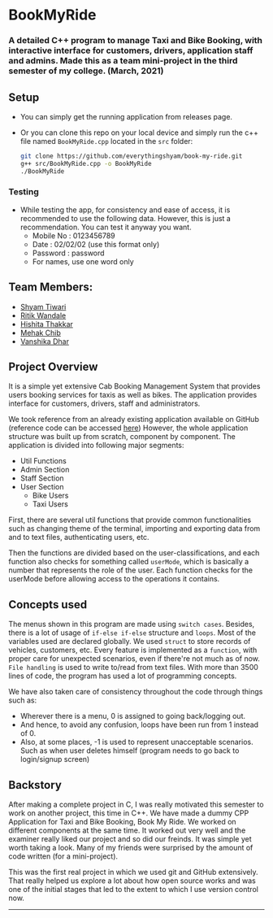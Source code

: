 # BookMyRide

### A detailed C++ program to manage Taxi and Bike Booking, with interactive interface for customers, drivers, application staff and admins. Made this as a team mini-project in the third semester of my college. (March, 2021)

## Setup

-   You can simply get the running application from releases page.

-   Or you can clone this repo on your local device and simply run the c++ file named `BookMyRide.cpp` located in the `src` folder:
    ```bash
    git clone https://github.com/everythingshyam/book-my-ride.git
    g++ src/BookMyRide.cpp -o BookMyRide
    ./BookMyRide
    ```

### Testing

-   While testing the app, for consistency and ease of access, it is recommended to use the following data. However, this is just a recommendation. You can test it anyway you want.
    -   Mobile No : 0123456789
    -   Date : 02/02/02 (use this format only)
    -   Password : password
    -   For names, use one word only

## Team Members:

-   [Shyam Tiwari](https://github.com/everythingshyam)
-   [Ritik Wandale](https://github.com/Ritiksw)
-   [Hishita Thakkar](https://github.com/hishita01)
-   [Mehak Chib](https://www.linkedin.com/in/mehak-chib-336b49212/)
-   [Vanshika Dhar](https://www.linkedin.com/in/vanshika-dhar-02v/)

## Project Overview

It is a simple yet extensive Cab Booking Management System that provides users booking services for taxis as well as bikes. The application provides interface for customers, drivers, staff and administrators.

We took reference from an already existing application available on GitHub (reference code can be accessed [here](https://github.com/everythingshyam/book-my-ride/blob/master/archives/reference.cpp)) However, the whole application structure was built up from scratch, component by component. The application is divided into following major segments:

-   Util Functions
-   Admin Section
-   Staff Section
-   User Section
    -   Bike Users
    -   Taxi Users

First, there are several util functions that provide common functionalities such as changing theme of the terminal, importing and exporting data from and to text files, authenticating users, etc.

Then the functions are divided based on the user-classifications, and each function also checks for something called `userMode`, which is basically a number that represents the role of the user. Each function checks for the userMode before allowing access to the operations it contains.

## Concepts used

The menus shown in this program are made using `switch cases`. Besides, there is a lot of usage of `if-else if-else` structure and `loops`. Most of the variables used are declared globally. We used `struct` to store records of vehicles, customers, etc. Every feature is implemented as a `function`, with proper care for unexpected scenarios, even if there're not much as of now. `File handling` is used to write to/read from text files. With more than 3500 lines of code, the program has used a lot of programming concepts.

We have also taken care of consistency throughout the code through things such as:

-   Wherever there is a menu, 0 is assigned to going back/logging out.
-   And hence, to avoid any confusion, loops have been run from 1 instead of 0.
-   Also, at some places, -1 is used to represent unacceptable scenarios. Such as when user deletes himself (program needs to go back to login/signup screen)

## Backstory

After making a complete project in C, I was really motivated this semester to work on another project, this time in C++. We have made a dummy CPP Application for Taxi and Bike Booking, Book My Ride. We worked on different components at the same time. It worked out very well and the examiner really liked our project and so did our freinds. It was simple yet worth taking a look. Many of my friends were surprised by the amount of code written (for a mini-project).

This was the first real project in which we used git and GitHub extensively. That really helped us explore a lot about how open source works and was one of the initial stages that led to the extent to which I use version control now.

---

